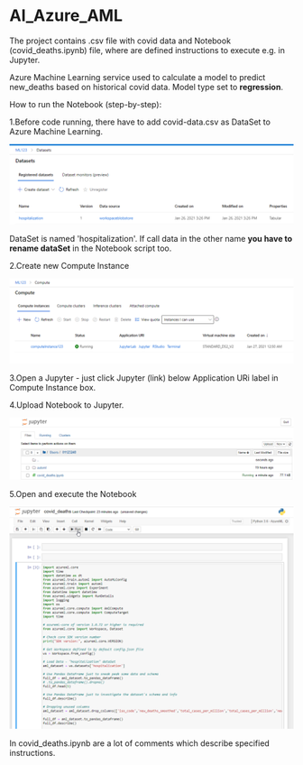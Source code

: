 # AI_Azure_AML
The project contains .csv file with covid data and Notebook (covid_deaths.ipynb) file, where are defined instructions to execute e.g. in Jupyter.

Azure Machine Learning service used to calculate a model to predict new_deaths based on historical covid data. 
Model type set to **regression**.

How to run the Notebook (step-by-step):

1.Before code running, there have to add covid-data.csv as DataSet to Azure Machine Learning. 
 
![](resources/images/dataset.png)

DataSet is named 'hospitalization'. If call data in the other name **you have to rename dataSet** in the Notebook script too.

2.Create new Compute Instance

![](resources/images/computeInstance.png)

3.Open a Jupyter - just click Jupyter (link) below Application URi label in Compute Instance box.

4.Upload Notebook to Jupyter.

![](resources/images/jupyter.png)

5.Open and execute the Notebook

![](resources/images/execute.png)


In covid_deaths.ipynb are a lot of comments which describe specified instructions. 

